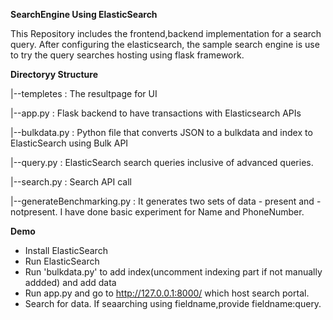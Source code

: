 **SearchEngine Using ElasticSearch**

This Repository includes the frontend,backend implementation for a search query. After configuring the elasticsearch, the sample search engine is use to try the query searches hosting using flask framework.

**Directoryy Structure**

|--templetes : The resultpage for UI

|--app.py : Flask backend to have transactions with Elasticsearch APIs

|--bulkdata.py : Python file that converts JSON to a bulkdata and index to ElasticSearch using Bulk API

|--query.py : ElasticSearch search queries inclusive of advanced queries.

|--search.py : Search API call

|--generateBenchmarking.py : It generates two sets of data - present and - notpresent. I have done basic experiment for Name and PhoneNumber.

**Demo**
* Install ElasticSearch
* Run ElasticSearch
* Run 'bulkdata.py' to add index(uncomment indexing part if not manually addded) and add data
* Run app.py and go to http://127.0.0.1:8000/ which host search portal.
* Search for data. If seaarching using fieldname,provide fieldname:query.


